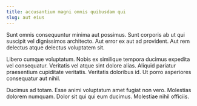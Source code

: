 ```yaml
---
title: accusantium magni omnis quibusdam qui
slug: aut eius
---
```


Sunt omnis consequuntur minima aut possimus. Sunt corporis ab ut qui suscipit vel dignissimos architecto. Aut error ex aut ad provident. Aut rem delectus atque delectus voluptatem sit.

Libero cumque voluptatum. Nobis ex similique tempora ducimus expedita vel consequatur. Veritatis vel atque sint dolore alias. Aliquid pariatur praesentium cupiditate veritatis. Veritatis doloribus id. Ut porro asperiores consequatur aut nihil.

Ducimus ad totam. Esse animi voluptatum amet fugiat non vero. Molestias dolorem numquam. Dolor sit qui qui eum ducimus. Molestiae nihil officiis.
